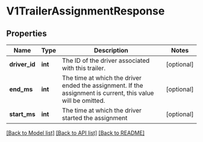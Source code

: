 # V1TrailerAssignmentResponse

## Properties
Name | Type | Description | Notes
------------ | ------------- | ------------- | -------------
**driver_id** | **int** | The ID of the driver associated with this trailer. | [optional] 
**end_ms** | **int** | The time at which the driver ended the assignment. If the assignment is current, this value will be omitted. | [optional] 
**start_ms** | **int** | The time at which the driver started the assignment | [optional] 

[[Back to Model list]](../README.md#documentation-for-models) [[Back to API list]](../README.md#documentation-for-api-endpoints) [[Back to README]](../README.md)



